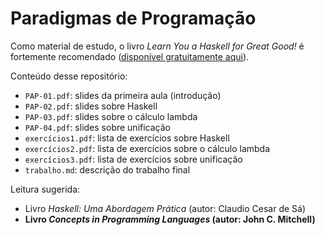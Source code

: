 # Paradigmas de Programação

Como material de estudo, o livro _Learn You a Haskell for Great Good!_ é fortemente recomendado ([disponível gratuitamente aqui](http://learnyouahaskell.com/chapters)).

Conteúdo desse repositório:
* `PAP-01.pdf`: slides da primeira aula (introdução)
* `PAP-02.pdf`: slides sobre Haskell
* `PAP-03.pdf`: slides sobre o cálculo lambda
* `PAP-04.pdf`: slides sobre unificação
* `exercícios1.pdf`: lista de exercícios sobre Haskell
* `exercícios2.pdf`: lista de exercícios sobre o cálculo lambda
* `exercícios3.pdf`: lista de exercícios sobre unificação
* `trabalho.md`: descrição do trabalho final

Leitura sugerida:
* Livro _Haskell: Uma Abordagem Prática_ (autor: Claudio Cesar de Sá)
* **Livro _Concepts in Programming Languages_ (autor: John C. Mitchell)**
